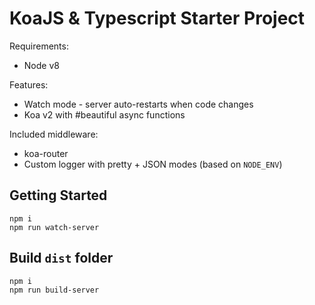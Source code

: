 # KoaJS & Typescript Starter Project

Requirements:
 * Node v8

Features:
 * Watch mode - server auto-restarts when code changes
 * Koa v2 with #beautiful async functions

Included middleware:
 * koa-router
 * Custom logger with pretty + JSON modes (based on `NODE_ENV`)

## Getting Started

```
npm i
npm run watch-server
```
## Build `dist` folder

```
npm i
npm run build-server
```
